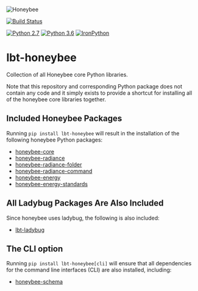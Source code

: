 
![Honeybee](http://www.ladybug.tools/assets/img/honeybee.png)

[![Build Status](https://travis-ci.com/ladybug-tools/lbt-honeybee.svg?branch=master)](https://travis-ci.com/ladybug-tools/lbt-honeybee)

[![Python 2.7](https://img.shields.io/badge/python-2.7-green.svg)](https://www.python.org/downloads/release/python-270/) [![Python 3.6](https://img.shields.io/badge/python-3.6-blue.svg)](https://www.python.org/downloads/release/python-360/) [![IronPython](https://img.shields.io/badge/ironpython-2.7-red.svg)](https://github.com/IronLanguages/ironpython2/releases/tag/ipy-2.7.8/)

# lbt-honeybee

Collection of all Honeybee core Python libraries.

Note that this repository and corresponding Python package does not contain any
code and it simply exists to provide a shortcut for installing all of the honeybee
core libraries together.

## Included Honeybee Packages

Running `pip install lbt-honeybee` will result in the installation of the following
honeybee Python packages:

* [honeybee-core](https://github.com/ladybug-tools/honeybee-core)
* [honeybee-radiance](https://github.com/ladybug-tools/honeybee-radiance)
* [honeybee-radiance-folder](https://github.com/ladybug-tools/honeybee-radiance-folder)
* [honeybee-radiance-command](https://github.com/ladybug-tools/honeybee-radiance-command)
* [honeybee-energy](https://github.com/ladybug-tools/honeybee-energy)
* [honeybee-energy-standards](https://github.com/ladybug-tools/honeybee-energy-standards)

## All Ladybug Packages Are Also Included

Since honeybee uses ladybug, the following is also included:

* [lbt-ladybug](https://github.com/ladybug-tools/lbt-ladybug)

## The CLI option

Running `pip install lbt-honeybee[cli]` will ensure that all dependencies for the
command line interfaces (CLI) are also installed, including:

* [honeybee-schema](https://github.com/ladybug-tools/honeybee-schema)
